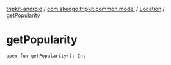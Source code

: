 [tripkit-android](../../index.md) / [com.skedgo.tripkit.common.model](../index.md) / [Location](index.md) / [getPopularity](./get-popularity.md)

# getPopularity

`open fun getPopularity(): `[`Int`](https://kotlinlang.org/api/latest/jvm/stdlib/kotlin/-int/index.html)